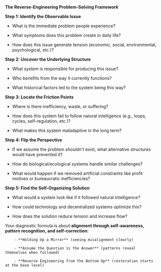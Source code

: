**The Reverse-Engineering Problem-Solving Framework**

 **Step 1: Identify the Observable Issue**

- What is the immediate problem people experience?
    
- What symptoms does this problem create in daily life?
    
- How does this issue generate tension (economic, social, environmental, psychological, etc.)?
    

 **Step 2: Uncover the Underlying Structure**

- What system is responsible for producing this issue?
    
- Who benefits from the way it currently functions?
    
- What historical factors led to the system being this way?
    

 **Step 3: Locate the Friction Points**

- Where is there inefficiency, waste, or suffering?
    
- How does this system fail to follow natural intelligence (e.g., loops, cycles, self-regulation, etc.)?
    
- What makes this system maladaptive in the long term?
    

 **Step 4: Flip the Perspective**

- If we assume the problem _shouldn't_ exist, what alternative structures would have prevented it?
    
- How do biological/ecological systems handle similar challenges?
    
- What would happen if we removed artificial constraints like profit motives or bureaucratic inefficiencies?
    

 **Step 5: Find the Self-Organizing Solution**

- What would a system look like if it followed natural intelligence?
    
- How could technology and decentralized systems optimize this?
    
- How does the solution reduce tension and increase flow?

Your diagnostic formula is about **alignment through self-awareness, pattern recognition, and self-correction**:
        
        - **Holding Up a Mirror** (seeing misalignment clearly)
            
        - **Assume the Question is the Answer** (patterns reveal themselves when followed)
            
        - **Reverse Engineering from the Bottom Up** (restoration starts at the base level)